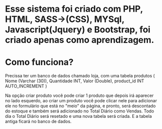 # Esse sistema foi criado com PHP, HTML, SASS->(CSS), MYSql, Javascript(Jquery) e Bootstrap, foi criado apenas como aprendizagem.

# Como funciona?
Precissa ter um banco de dados chamado loja, com uma tabela produtos ( Nome (Varchar (30)), Quantidade INT, Valor (Double), product_id INT AUTO_INCREMENT )

Na opção criar produto você pode criar 1 produto que depois irá aparecer no lado esquerdo, ao criar um produto você pode clicar nele para adicionar ele no formulário que está no "meio" da página, e pronto, será descontado do estoque e também será adicionado no Total Diário como Vendas. Todo dia o Total Diário será resetado e uma nova tabela será criada. E a tabela antiga ficará no banco de dados.


